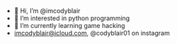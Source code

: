 - 👋 Hi, I’m @imcodyblair
- 👀 I’m interested in python programming
- 🌱 I’m currently learning game hacking
- imcodyblair@icloud.com, @codyblair01 on instagram

<!---
imcodyblair/imcodyblair is a ✨ special ✨ repository because its `README.md` (this file) appears on your GitHub profile.
You can click the Preview link to take a look at your changes.
--->
